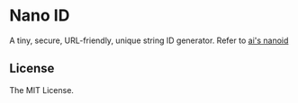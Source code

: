Nano ID
=======

A tiny, secure, URL-friendly, unique string ID generator.
Refer to [ai's nanoid](https://github.com/ai/nanoid)

License
-------
The MIT License.
